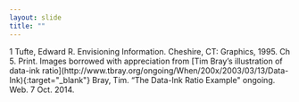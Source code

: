 ```yaml
---
layout: slide
title: ""
---
```


<section data-background-image="assets/images/Slide30.png" data-background-size="90%" data-background-position="center"></section>

<section markdown="1">  
1 Tufte, Edward R. Envisioning Information. Cheshire, CT: Graphics, 1995. Ch 5. Print.
Images borrowed with appreciation from [Tim Bray’s illustration of data-ink ratio](http://www.tbray.org/ongoing/When/200x/2003/03/13/Data-Ink){:target="_blank"}
Bray, Tim. “The Data-Ink Ratio Example" ongoing.  Web. 7 Oct. 2014.
</section>